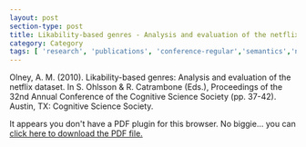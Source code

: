 ```yaml
---
layout: post
section-type: post
title: Likability-based genres - Analysis and evaluation of the netflix dataset
category: Category
tags: [ 'research', 'publications', 'conference-regular','semantics','nlp' ]
---
```

Olney, A. M. (2010). Likability-based genres: Analysis and evaluation of the netflix dataset. In S. Ohlsson & R. Catrambone (Eds.), Proceedings of the 32nd Annual Conference of the Cognitive Science Society (pp. 37-42). Austin, TX: Cognitive Science Society.

<object data="https://blogs.memphis.edu/aolney/files/2019/10/olney_cogsci_2010.pdf" type="application/pdf" width="100%" height="600px">
 
  <p>It appears you don't have a PDF plugin for this browser.
  No biggie... you can <a href="https://blogs.memphis.edu/aolney/files/2019/10/olney_cogsci_2010.pdf">click here to
  download the PDF file.</a></p>
  
</object>
